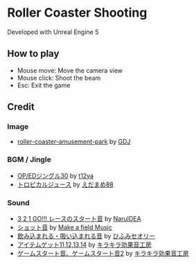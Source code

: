 # Roller Coaster Shooting

Developed with Unreal Engine 5

## How to play

- Mouse move: Move the camera view
- Mouse click: Shoot the beam
- Esc: Exit the game

## Credit

### Image
- [roller-coaster-amusement-park](https://pixabay.com/vectors/roller-coaster-amusement-park-2069862/) by
  [GDJ](https://pixabay.com/users/gdj-1086657/)

### BGM / Jingle
- [OP/EDジングル30](https://dova-s.jp/bgm/play20075.html) by
  [t12ya](https://dova-s.jp/_contents/author/profile341.html)
- [トロピカルジュース](https://dova-s.jp/bgm/play19025.html) by
  [えだまめ88](https://dova-s.jp/_contents/author/profile356.html)

### Sound
- [3 2 1 GO!!! レースのスタート音](https://dova-s.jp/se/play1455.html) by
  [NaruIDEA](https://dova-s.jp/_contents/author/profile370.html)
- [ショット音](https://dova-s.jp/se/play674.html) by
  [Make a field Music](https://dova-s.jp/_contents/author/profile164.html)
- [飲み込まれる・吸い込まれる音](https://dova-s.jp/se/play579.html) by
  [ひふみセオリー](https://dova-s.jp/_contents/author/profile143.html)
- [アイテムゲット11,12,13,14](https://www.kirakira-soundeffect.com/soundeffect6.php) by
  [キラキラ効果音工房](https://www.kirakira-soundeffect.com/)
- [ゲームスタート音、ゲームスタート音2](https://www.kirakira-soundeffect.com/soundeffect8.php) by
  [キラキラ効果音工房](https://www.kirakira-soundeffect.com/)

